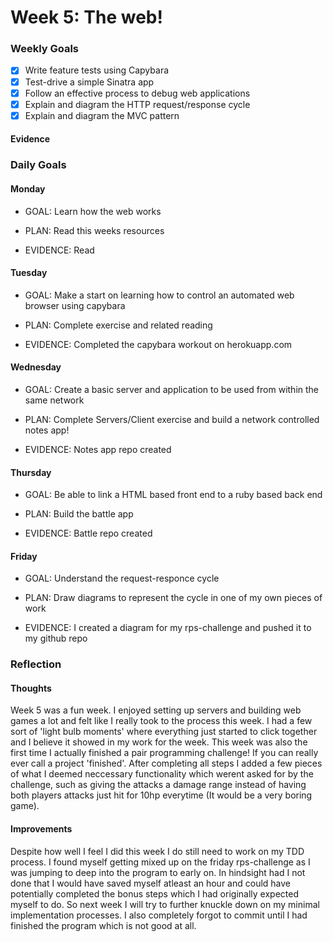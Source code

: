 # Week 5: The web!

### Weekly Goals
- [x] Write feature tests using Capybara
- [x] Test-drive a simple Sinatra app
- [x] Follow an effective process to debug web applications
- [x] Explain and diagram the HTTP request/response cycle
- [x] Explain and diagram the MVC pattern
 
#### Evidence

### Daily Goals
#### Monday
* GOAL: Learn how the web works

* PLAN: Read this weeks resources

* EVIDENCE: Read

#### Tuesday
* GOAL: Make a start on learning how to control an automated web browser using capybara

* PLAN: Complete exercise and related reading

* EVIDENCE: Completed the capybara workout on herokuapp.com

#### Wednesday
* GOAL: Create a basic server and application to be used from within the same network

* PLAN: Complete Servers/Client exercise and build a network controlled notes app!

* EVIDENCE: Notes app repo created

#### Thursday
* GOAL: Be able to link a HTML based front end to a ruby based back end

* PLAN: Build the battle app

* EVIDENCE: Battle repo created

#### Friday
* GOAL: Understand the request-responce cycle

* PLAN: Draw diagrams to represent the cycle in one of my own pieces of work

* EVIDENCE: I created a diagram for my rps-challenge and pushed it to my github repo 

### Reflection
#### Thoughts
Week 5 was a fun week. I enjoyed setting up servers and building web games a lot and felt like I really took to the process this week. I had a few sort of 'light bulb moments' where everything just started to click together and I believe it showed in my work for the week. This week was also the first time I actually finished a pair programming challenge! If you can really ever call a project 'finished'. After completing all steps I added a few pieces of what I deemed neccessary functionality which werent asked for by the challenge, such as giving the attacks a damage range instead of having both players attacks just hit for 10hp everytime (It would be a very boring game).

#### Improvements
Despite how well I feel I did this week I do still need to work on my TDD process. I found myself getting mixed up on the friday rps-challenge as I was jumping to deep into the program to early on. In hindsight had I not done that I would have saved myself atleast an hour and could have potentially completed the bonus steps which I had originally expected myself to do. So next week I will try to further knuckle down on my minimal implementation processes. I also completely forgot to commit until I had finished the program which is not good at all.
